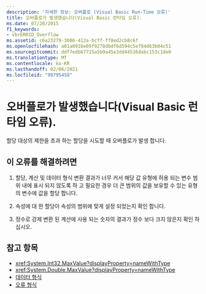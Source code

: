 ```yaml
---
description: '자세한 정보: 오버플로 (Visual Basic Run-Time 오류)'
title: 오버플로가 발생했습니다(Visual Basic 런타임 오류).
ms.date: 07/20/2015
f1_keywords:
- vbrERRID_Overflow
ms.assetid: c6a23279-3086-412a-bcff-ff8ed2cb8c6f
ms.openlocfilehash: a01a8916e09f9278dbdf6d594c5ef84d63b04c51
ms.sourcegitcommit: ddf7edb67715a5b9a45e3dd44536dabc153c1de0
ms.translationtype: MT
ms.contentlocale: ko-KR
ms.lasthandoff: 02/06/2021
ms.locfileid: "99795458"
---
```

# <a name="overflow-visual-basic-run-time-error"></a>오버플로가 발생했습니다(Visual Basic 런타임 오류).

할당 대상의 제한을 초과 하는 할당을 시도할 때 오버플로가 발생 합니다.  
  
## <a name="to-correct-this-error"></a>이 오류를 해결하려면  
  
1. 할당, 계산 및 데이터 형식 변환 결과가 너무 커서 해당 값 유형에 허용 되는 변수 범위 내에 표시 되지 않도록 하 고 필요한 경우 더 큰 범위의 값을 보유할 수 있는 유형의 변수에 값을 할당 합니다.  
  
2. 속성에 대 한 할당이 속성의 범위에 맞게 설정 되었는지 확인 합니다.  
  
3. 정수로 강제 변환 된 계산에 사용 되는 숫자의 결과가 정수 보다 크지 않은지 확인 하십시오.  
  
## <a name="see-also"></a>참고 항목

- <xref:System.Int32.MaxValue?displayProperty=nameWithType>
- <xref:System.Double.MaxValue?displayProperty=nameWithType>
- [데이터 형식](../data-types/index.md)
- [오류 형식](../../programming-guide/language-features/error-types.md)
